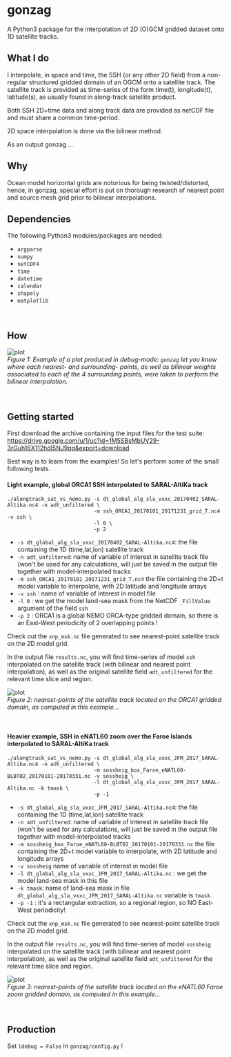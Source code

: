 # gonzag

A Python3 package for the interpolation of 2D (O)GCM gridded dataset onto 1D satellite tracks.


## What I do

I interpolate, in space and time, the SSH (or any other 2D field) from a
non-regular structured gridded domain of an OGCM onto a satellite track.  The
satellite track is provided as time-series of the form time(t), longitude(t),
latitude(s), as usually found in along-track satellite product.

Both SSH 2D+time data and along track data are provided as netCDF file and must
share a common time-period.

2D space interpolation is done via the bilinear method.

As an output gonzag ...
<br>

## Why

Ocean model horizontal grids are notorious for being twisted/distorted, hence, in gonzag,
special effort is put on thorough research of nearest point and source mesh
grid prior to bilinear interpolations.
<br>

## Dependencies

The following Python3 modules/packages are needed:
* `argparse`
* `numpy`
* `netCDF4`
* `time`
* `datetime`
* `calendar`
* `shapely`
* `matplotlib`
<br>

## How

![**plot**](https://github.com/brodeau/gonzag/blob/main/doc/figs/mesh_jt10500.png) <br>
*Figure 1: Example of a plot produced in debug-mode: `gonzag` let you know where each
nearest- and surrounding- points, as well as bilinear weights associated to each
of the 4 surrounding points, were taken to perform the bilinear interpolation.*

<br>


## Getting started

First download the archive containing the input files for the test suite:
https://drive.google.com/u/1/uc?id=1M5SBsMbUV29-3rGuh16X112hdI5NJ9qq&export=download

Best way is to learn from the examples! So let's perform some of the small following tests.

#### Light example,  global ORCA1 SSH interpolated to SARAL-AltiKa track

    ./alongtrack_sat_vs_nemo.py -s dt_global_alg_sla_vxxc_20170402_SARAL-Altika.nc4 -n adt_unfiltered \
                                -m ssh_ORCA1_20170101_20171231_grid_T.nc4 -v ssh \
                                -l 0 \
                                -p 2

* `-s dt_global_alg_sla_vxxc_20170402_SARAL-Altika.nc4`: the file containing the 1D (time,lat,lon) satellite track
* `-n adt_unfiltered`: name of variable of interest in satellite track file (won't be used for any calculations, will just be saved in the output file together with model-interpolated tracks
* `-m ssh_ORCA1_20170101_20171231_grid_T.nc4` the file containing the 2D+t model variable to interpolate, with 2D latitude and longitude arrays
* `-v ssh` : name of variable of interest in model file
* `-l 0` : we get the model land-sea mask from the NetCDF `_FillValue` argument of the field `ssh`
* `-p 2` : ORCA1 is a global NEMO ORCA-type gridded domain, so there is an East-West periodicity of 2 overlapping points !

Check out the `xnp_msk.nc` file generated to see nearest-point satellite track on the 2D model grid.

In the output file `results.nc`, you will find time-series of model `ssh` interpolated on the satellite track (with bilinear and nearest point interpolation), as well as the original satellite field `adt_unfiltered` for the relevant time slice and region.

![**plot**](https://github.com/brodeau/gonzag/blob/main/doc/figs/track_ex_ORCA1.svg) <br>
*Figure 2: nearest-points of the satellite track located on the ORCA1 gridded domain, as computed in this example...*

<br>

#### Heavier example, SSH in eNATL60 zoom over the Faroe Islands interpolated to SARAL-AltiKa track

	./alongtrack_sat_vs_nemo.py -s dt_global_alg_sla_vxxc_JFM_2017_SARAL-Altika.nc4 -n adt_unfiltered \
	                            -m sossheig_box_Faroe_eNATL60-BLBT02_20170101-20170331.nc -v sossheig \
	                            -l dt_global_alg_sla_vxxc_JFM_2017_SARAL-Altika.nc -k tmask \
	                            -p -1

* `-s dt_global_alg_sla_vxxc_JFM_2017_SARAL-Altika.nc4`: the file containing the 1D (time,lat,lon) satellite track
* `-n adt_unfiltered`: name of variable of interest in satellite track file (won't be used for any calculations, will just be saved in the output file together with model-interpolated tracks
* `-m sossheig_box_Faroe_eNATL60-BLBT02_20170101-20170331.nc` the file containing the 2D+t model variable to interpolate, with 2D latitude and longitude arrays
* `-v sossheig` name of variable of interest in model file
* `-l dt_global_alg_sla_vxxc_JFM_2017_SARAL-Altika.nc` : we get the model land-sea mask in this file
* `-k tmask`: name of land-sea mask  in file `dt_global_alg_sla_vxxc_JFM_2017_SARAL-Altika.nc` variable is `tmask`
* `-p -1` : it's a rectangular extraction, so a regional region, so NO East-West periodicity!

Check out the `xnp_msk.nc` file generated to see nearest-point satellite track on the 2D model grid.

In the output file `results.nc`, you will find time-series of model `sossheig` interpolated on the satellite track (with bilinear and nearest point interpolation), as well as the original satellite field `adt_unfiltered` for the relevant time slice and region.


![**plot**](https://github.com/brodeau/gonzag/blob/main/doc/figs/track_ex_eNATL60-Faroe.svg) <br>
*Figure 3: nearest-points of the satellite track located on the eNATL60 Faroe zoom gridded domain, as computed in this example...*

<br>



## Production

Set `ldebug = False` in `gonzag/config.py` !


